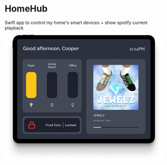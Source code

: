 # HomeHub
Swift app to control my home's smart devices + show spotify current playback

![app screenshots](./resources/appScreenshots/Body.png)
